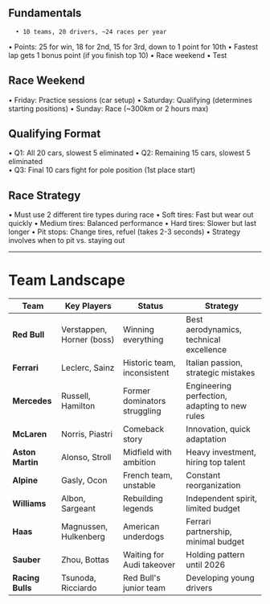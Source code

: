 ## Fundamentals
      • 10 teams, 20 drivers, ~24 races per year
  • Points: 25 for win, 18 for 2nd, 15 for 3rd, down to 1 point for 10th
  • Fastest lap gets 1 bonus point (if you finish top 10)
  • Race weekend
     •  Test

## Race Weekend
• Friday: Practice sessions (car setup)
• Saturday: Qualifying (determines starting positions)
• Sunday: Race (~300km or 2 hours max)

## Qualifying Format
• Q1: All 20 cars, slowest 5 eliminated
• Q2: Remaining 15 cars, slowest 5 eliminated  
• Q3: Final 10 cars fight for pole position (1st place start)

## Race Strategy
• Must use 2 different tire types during race
• Soft tires: Fast but wear out quickly
• Medium tires: Balanced performance
• Hard tires: Slower but last longer
• Pit stops: Change tires, refuel (takes 2-3 seconds)
• Strategy involves when to pit vs. staying out

---

# Team Landscape

| Team | Key Players | Status | Strategy |
|------|-------------|--------|----------|
| **Red Bull** | Verstappen, Horner (boss) | Winning everything | Best aerodynamics, technical excellence |
| **Ferrari** | Leclerc, Sainz | Historic team, inconsistent | Italian passion, strategic mistakes |
| **Mercedes** | Russell, Hamilton | Former dominators struggling | Engineering perfection, adapting to new rules |
| **McLaren** | Norris, Piastri | Comeback story | Innovation, quick adaptation |
| **Aston Martin** | Alonso, Stroll | Midfield with ambition | Heavy investment, hiring top talent |
| **Alpine** | Gasly, Ocon | French team, unstable | Constant reorganization |
| **Williams** | Albon, Sargeant | Rebuilding legends | Independent spirit, limited budget |
| **Haas** | Magnussen, Hulkenberg | American underdogs | Ferrari partnership, minimal budget |
| **Sauber** | Zhou, Bottas | Waiting for Audi takeover | Holding pattern until 2026 |
| **Racing Bulls** | Tsunoda, Ricciardo | Red Bull's junior team | Developing young drivers |
